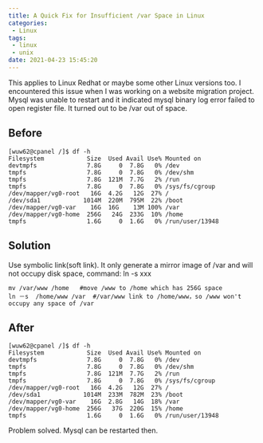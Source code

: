```yaml
---
title: A Quick Fix for Insufficient /var Space in Linux
categories:
 - Linux
tags:
 - linux
 - unix
date: 2021-04-23 15:45:20
---
```


This applies to Linux Redhat or maybe some other Linux versions too. I encountered this issue when I was working on a website migration project. Mysql was unable to restart and it indicated mysql binary log error failed to open register file. It turned out to be /var out of space.

## Before

```linux
[wuw62@cpanel /]$ df -h
Filesystem            Size  Used Avail Use% Mounted on
devtmpfs              7.8G     0  7.8G   0% /dev
tmpfs                 7.8G     0  7.8G   0% /dev/shm
tmpfs                 7.8G  121M  7.7G   2% /run
tmpfs                 7.8G     0  7.8G   0% /sys/fs/cgroup
/dev/mapper/vg0-root   16G  4.2G   12G  27% /
/dev/sda1            1014M  220M  795M  22% /boot
/dev/mapper/vg0-var    16G  16G    13M 100% /var
/dev/mapper/vg0-home  256G   24G  233G  10% /home
tmpfs                 1.6G     0  1.6G   0% /run/user/13948

```

## Solution
Use symbolic link(soft link). It only generate a mirror image of /var  and will not occupy disk space, command: ln -s xxx


```linux
mv /var/www /home   #move /www to /home which has 256G space
ln －s  /home/www /var  #/var/www link to /home/www，so /www won't occupy any space of /var

```

## After

```linux
[wuw62@cpanel /]$ df -h
Filesystem            Size  Used Avail Use% Mounted on
devtmpfs              7.8G     0  7.8G   0% /dev
tmpfs                 7.8G     0  7.8G   0% /dev/shm
tmpfs                 7.8G  121M  7.7G   2% /run
tmpfs                 7.8G     0  7.8G   0% /sys/fs/cgroup
/dev/mapper/vg0-root   16G  4.2G   12G  27% /
/dev/sda1            1014M  233M  782M  23% /boot
/dev/mapper/vg0-var    16G  2.8G   14G  18% /var
/dev/mapper/vg0-home  256G   37G  220G  15% /home
tmpfs                 1.6G     0  1.6G   0% /run/user/13948
```

Problem solved. Mysql can be restarted then. 
